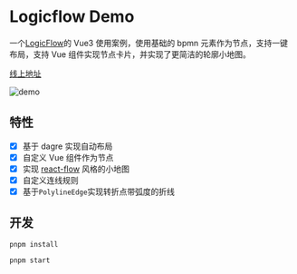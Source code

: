 # Logicflow Demo

一个[LogicFlow](https://github.com/didi/LogicFlow)的 Vue3 使用案例，使用基础的 bpmn 元素作为节点，支持一键布局，支持 Vue 组件实现节点卡片，并实现了更简洁的轮廓小地图。

[线上地址](http://logicflow.meiling.fun/)

![demo](http://logicflow.meiling.fun/demo.png)

## 特性

- [x] 基于 dagre 实现自动布局
- [x] 自定义 Vue 组件作为节点
- [x] 实现 [react-flow](https://reactflow.dev/docs/api/plugin-components/minimap/) 风格的小地图
- [x] 自定义连线规则
- [x] 基于`PolylineEdge`实现转折点带弧度的折线

## 开发

```
pnpm install
```

```
pnpm start
```
